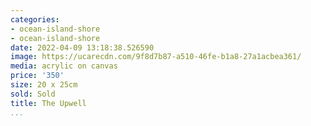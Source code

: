 ```yaml
---
categories:
- ocean-island-shore
- ocean-island-shore
date: 2022-04-09 13:18:38.526590
image: https://ucarecdn.com/9f8d7b87-a510-46fe-b1a8-27a1acbea361/
media: acrylic on canvas
price: '350'
size: 20 x 25cm
sold: Sold
title: The Upwell
...
```

